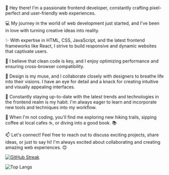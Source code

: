 👋 Hey there! I'm a passionate frontend developer, constantly crafting pixel-perfect and user-friendly web experiences. 

💻 My journey in the world of web development just started, and I've been in love with turning creative ideas into reality.

✨ With expertise in HTML, CSS, JavaScript, and the latest frontend frameworks like React, I strive to build responsive and dynamic websites that captivate users. 

💪 I believe that clean code is key, and I enjoy optimizing performance and ensuring cross-browser compatibility.

🎨 Design is my muse, and I collaborate closely with designers to breathe life into their visions. I have an eye for detail and a knack for creating intuitive and visually appealing interfaces. 

🚀 Constantly staying up-to-date with the latest trends and technologies in the frontend realm is my habit. I'm always eager to learn and incorporate new tools and techniques into my workflow.

🌟 When I'm not coding, you'll find me exploring new hiking trails, sipping coffee at local cafes ☕, or diving into a good book. 📚

📫 Let's connect! Feel free to reach out to discuss exciting projects, share ideas, or just to say hi! I'm always excited about collaborating and creating amazing web experiences. 😊

<!---
Ysb321/Ysb321 is a ✨ special ✨ repository because its `README.md` (this file) appears on your GitHub profile.
You can click the Preview link to take a look at your changes.
--->


<a href=""><img src="https://streak-stats.demolab.com?user=ysb321&theme=onedark-duo&hide_border=true&date_format=M%20j%5B%2C%20Y%5D" alt="GitHub Streak" /></a>

![Top Langs](https://github-readme-stats.vercel.app/api/top-langs/?username=anuraghazra&layout=compact)
